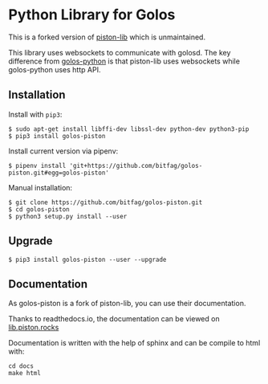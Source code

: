Python Library for Golos
========================

This is a forked version of [piston-lib](https://github.com/xeroc/piston-lib) which is unmaintained.

This library uses websockets to communicate with golosd. The key difference from [golos-python](https://github.com/GolosChain/golos-python) is that piston-lib uses websockets while golos-python uses http API.

Installation
------------

Install with `pip3`:

    $ sudo apt-get install libffi-dev libssl-dev python-dev python3-pip
    $ pip3 install golos-piston

Install current version via pipenv:

    $ pipenv install 'git+https://github.com/bitfag/golos-piston.git#egg=golos-piston'

Manual installation:

    $ git clone https://github.com/bitfag/golos-piston.git
    $ cd golos-piston
    $ python3 setup.py install --user

Upgrade
-------

    $ pip3 install golos-piston --user --upgrade


Documentation
-------------

As golos-piston is a fork of piston-lib, you can use their documentation.

Thanks to readthedocs.io, the documentation can be viewed on
[lib.piston.rocks](http://lib.piston.rocks)

Documentation is written with the help of sphinx and can be compile to
html with:

    cd docs
    make html
